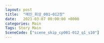 ```yaml
---
layout: post
title:  "메인_회상_001~012장"
date:   2021-03-07 00:00:00 +0000
categories: Main
Tags: Story Main
SceneCode: ["scene_skip_cp001-012_q1_s10"]
---
```

